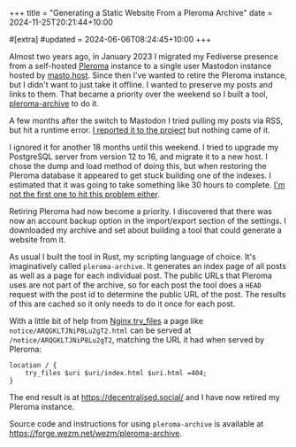 +++
title = "Generating a Static Website From a Pleroma Archive"
date = 2024-11-25T20:21:44+10:00

#[extra]
#updated = 2024-06-06T08:24:45+10:00
+++

Almost two years ago, in January 2023 I migrated my Fediverse presence from a
self-hosted [Pleroma] instance to a single user Mastodon instance hosted by
[masto.host]. Since then I've wanted to retire the Pleroma instance, but I
didn't want to just take it offline. I wanted to preserve my posts and links to
them. That became a priority over the weekend so I built a tool,
[pleroma-archive] to do it.

<!-- more -->

A few months after the switch to Mastodon I tried pulling my posts via RSS, but
hit a runtime error. [I reported it to the project][runtime-error] but nothing
came of it.

I ignored it for another 18 months until this weekend. I tried to upgrade my
PostgreSQL server from version 12 to 16, and migrate it to a new host. I chose
the dump and load method of doing this, but when restoring the Pleroma database
it appeared to get stuck building one of the indexes. I estimated that it was
going to take something like 30 hours to complete. [I'm not the first one to
hit this problem either][pg-restore].

Retiring Pleroma had now become a priority. I discovered that there was now an
account backup option in the import/export section of the settings. I
downloaded my archive and set about building a tool that could generate a
website from it.

As usual I built the tool in Rust, my scripting language of choice. It's
imaginatively called `pleroma-archive`. It generates an index page of all posts
as well as a page for each individual post. The public URLs that Pleroma uses
are not part of the archive, so for each post the tool does a `HEAD` request
with the post id to determine the public URL of the post. The results of this
are cached so it only needs to do it once for each post.

With a little bit of help from [Nginx try\_files][try_files] a page like
`notice/ARQGKLTJNiP8Lu2gT2.html` can be served at `/notice/ARQGKLTJNiP8Lu2gT2`,
matching the URL it had when served by Pleroma:

```nginx
location / {
    try_files $uri $uri/index.html $uri.html =404;
}
```

The end result is at <https://decentralised.social/> and I have now retired
my Pleroma instance.

Source code and instructions for using `pleroma-archive` is available at
<https://forge.wezm.net/wezm/pleroma-archive>.

[Pleroma]: https://pleroma.social/
[masto.host]: https://masto.host/
[runtime-error]: https://git.pleroma.social/pleroma/pleroma/-/issues/3149
[pg-restore]: https://git.pleroma.social/pleroma/pleroma/-/issues/3031
[try_files]: https://nginx.org/en/docs/http/ngx_http_core_module.html#try_files
[pleroma-archive]: https://forge.wezm.net/wezm/pleroma-archive
